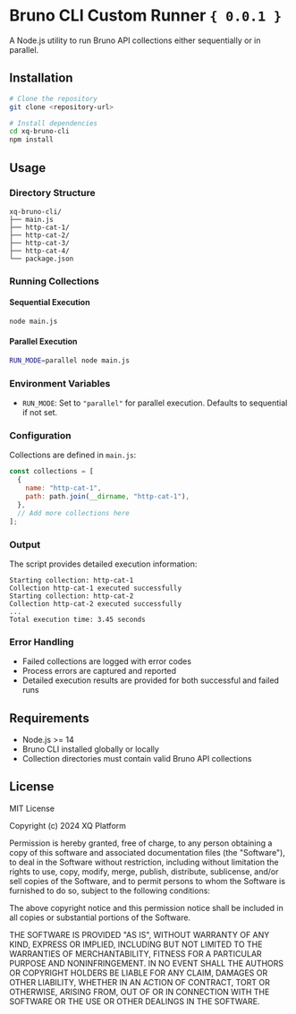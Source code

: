 # Bruno CLI Custom Runner `{ 0.0.1 }`

A Node.js utility to run Bruno API collections either sequentially or in parallel.

## Installation

```bash
# Clone the repository
git clone <repository-url>

# Install dependencies
cd xq-bruno-cli
npm install
```

## Usage

### Directory Structure
```
xq-bruno-cli/
├── main.js
├── http-cat-1/
├── http-cat-2/
├── http-cat-3/
├── http-cat-4/
└── package.json
```

### Running Collections

#### Sequential Execution
```bash
node main.js
```

#### Parallel Execution
```bash
RUN_MODE=parallel node main.js
```

### Environment Variables

- `RUN_MODE`: Set to `"parallel"` for parallel execution. Defaults to sequential if not set.

### Configuration

Collections are defined in `main.js`:

```javascript
const collections = [
  {
    name: "http-cat-1",
    path: path.join(__dirname, "http-cat-1"),
  },
  // Add more collections here
];
```

### Output

The script provides detailed execution information:
```
Starting collection: http-cat-1
Collection http-cat-1 executed successfully
Starting collection: http-cat-2
Collection http-cat-2 executed successfully
...
Total execution time: 3.45 seconds
```

### Error Handling

- Failed collections are logged with error codes
- Process errors are captured and reported
- Detailed execution results are provided for both successful and failed runs

## Requirements

- Node.js >= 14
- Bruno CLI installed globally or locally
- Collection directories must contain valid Bruno API collections

## License

MIT License

Copyright (c) 2024 XQ Platform

Permission is hereby granted, free of charge, to any person obtaining a copy
of this software and associated documentation files (the "Software"), to deal
in the Software without restriction, including without limitation the rights
to use, copy, modify, merge, publish, distribute, sublicense, and/or sell
copies of the Software, and to permit persons to whom the Software is
furnished to do so, subject to the following conditions:

The above copyright notice and this permission notice shall be included in all
copies or substantial portions of the Software.

THE SOFTWARE IS PROVIDED "AS IS", WITHOUT WARRANTY OF ANY KIND, EXPRESS OR
IMPLIED, INCLUDING BUT NOT LIMITED TO THE WARRANTIES OF MERCHANTABILITY,
FITNESS FOR A PARTICULAR PURPOSE AND NONINFRINGEMENT. IN NO EVENT SHALL THE
AUTHORS OR COPYRIGHT HOLDERS BE LIABLE FOR ANY CLAIM, DAMAGES OR OTHER
LIABILITY, WHETHER IN AN ACTION OF CONTRACT, TORT OR OTHERWISE, ARISING FROM,
OUT OF OR IN CONNECTION WITH THE SOFTWARE OR THE USE OR OTHER DEALINGS IN THE
SOFTWARE.